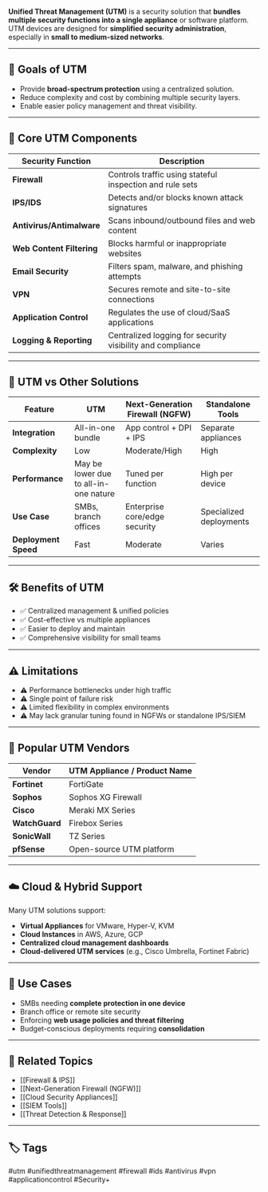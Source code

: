 **Unified Threat Management (UTM)** is a security solution that **bundles multiple security functions into a single appliance** or software platform. UTM devices are designed for **simplified security administration**, especially in **small to medium-sized networks**.

---

## 🎯 Goals of UTM

- Provide **broad-spectrum protection** using a centralized solution.
- Reduce complexity and cost by combining multiple security layers.
- Enable easier policy management and threat visibility.

---

## 🧱 Core UTM Components

| Security Function          | Description                                                     |
|----------------------------|-----------------------------------------------------------------|
| **Firewall**               | Controls traffic using stateful inspection and rule sets        |
| **IPS/IDS**                | Detects and/or blocks known attack signatures                   |
| **Antivirus/Antimalware**  | Scans inbound/outbound files and web content                   |
| **Web Content Filtering**  | Blocks harmful or inappropriate websites                        |
| **Email Security**         | Filters spam, malware, and phishing attempts                    |
| **VPN**                    | Secures remote and site-to-site connections                     |
| **Application Control**    | Regulates the use of cloud/SaaS applications                    |
| **Logging & Reporting**    | Centralized logging for security visibility and compliance      |

---

## 🧠 UTM vs Other Solutions

| Feature                  | **UTM**                                  | **Next-Generation Firewall (NGFW)**           | **Standalone Tools**             |
|--------------------------|------------------------------------------|-----------------------------------------------|----------------------------------|
| **Integration**          | All-in-one bundle                        | App control + DPI + IPS                       | Separate appliances              |
| **Complexity**           | Low                                      | Moderate/High                                 | High                             |
| **Performance**          | May be lower due to all-in-one nature    | Tuned per function                            | High per device                  |
| **Use Case**             | SMBs, branch offices                     | Enterprise core/edge security                 | Specialized deployments          |
| **Deployment Speed**     | Fast                                     | Moderate                                      | Varies                           |

---

## 🛠 Benefits of UTM

- ✅ Centralized management & unified policies
- ✅ Cost-effective vs multiple appliances
- ✅ Easier to deploy and maintain
- ✅ Comprehensive visibility for small teams

---

## ⚠️ Limitations

- ⚠️ Performance bottlenecks under high traffic
- ⚠️ Single point of failure risk
- ⚠️ Limited flexibility in complex environments
- ⚠️ May lack granular tuning found in NGFWs or standalone IPS/SIEM

---

## 🧰 Popular UTM Vendors

| Vendor             | UTM Appliance / Product Name      |
|--------------------|------------------------------------|
| **Fortinet**        | FortiGate                         |
| **Sophos**          | Sophos XG Firewall                |
| **Cisco**           | Meraki MX Series                  |
| **WatchGuard**      | Firebox Series                    |
| **SonicWall**       | TZ Series                         |
| **pfSense**         | Open-source UTM platform          |

---

## ☁️ Cloud & Hybrid Support

Many UTM solutions support:

- **Virtual Appliances** for VMware, Hyper-V, KVM
- **Cloud Instances** in AWS, Azure, GCP
- **Centralized cloud management dashboards**
- **Cloud-delivered UTM services** (e.g., Cisco Umbrella, Fortinet Fabric)

---

## 🧪 Use Cases

- SMBs needing **complete protection in one device**
- Branch office or remote site security
- Enforcing **web usage policies and threat filtering**
- Budget-conscious deployments requiring **consolidation**

---

## 📎 Related Topics

- [[Firewall & IPS]]
- [[Next-Generation Firewall (NGFW)]]
- [[Cloud Security Appliances]]
- [[SIEM Tools]]
- [[Threat Detection & Response]]

---

## 🏷 Tags

#utm #unifiedthreatmanagement #firewall #ids #antivirus #vpn #applicationcontrol #Security+
